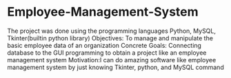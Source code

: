 # Employee-Management-System
The project was done using the programming languages 
Python, MySQL, Tkinter(builtin python library)
Objectives: To manage and manipulate the basic employee data of an 
organization
Concrete Goals: Connecting database to the GUI programming to obtain a 
project like an employee management system
Motivation:I can do amazing software like employee management system by 
just knowing Tkinter, python, and MySQL command
